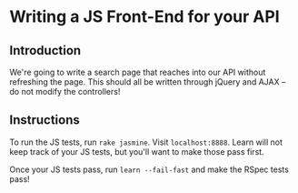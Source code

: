# Writing a JS Front-End for your API

## Introduction

We're going to write a search page that reaches into our API without refreshing the page. This should all be written through jQuery and AJAX – do not modify the controllers!

## Instructions

To run the JS tests, run `rake jasmine`. Visit `localhost:8888`. Learn will not keep track of your JS tests, but you'll want to make those pass first.

Once your JS tests pass, run `learn --fail-fast` and make the RSpec tests pass!
